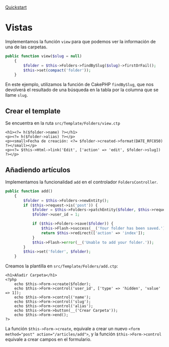 [Quickstart](https://book.cakephp.org/3.0/en/quickstart.html#create-the-view-action)

# Vistas

Implementamos la función `view` para que podemos ver la información de una de las carpetas.

```php
public function view($slug = null)
    {
        $folder = $this->Folders->findBySlug($slug)->firstOrFail();
        $this->set(compact('folder'));
    }
```

En este ejemplo, utilizamos la función de CakePHP `findBySlug`, que nos devolverá el resultado de una búsqueda en la tabla por la columna que se llame `slug`.

## Crear el template

Se encuentra en la ruta `src/Template/Folders/view.ctp`

```php+HTML
<h1><?= h($folder->name) ?></h1>
<p><?= h($folder->alias) ?></p>
<p><small>Fecha de creación: <?= $folder->created->format(DATE_RFC850) ?></small></p>
<p><?= $this->Html->link('Edit', ['action' => 'edit', $folder->slug]) ?></p>
```

## Añadiendo artículos

Implementamos la funcionalidad `add` en el controlador `FoldersController`.

```php
public function add()
    {
        $folder = $this->Folders->newEntity();
        if ($this->request->is('post')) {
            $folder = $this->Folders->patchEntity($folder, $this->request->getData());
            $folder->user_id = 1;

            if ($this->Folders->save($folder)) {
                $this->Flash->success(__('Your folder has been saved.'));
                return $this->redirect(['action' => 'index']);
            }
            $this->Flash->error(__('Unable to add your folder.'));
        }
        $this->set('folder', $folder);
    }
```

Creamos la plantilla en `src/Template/Folders/add.ctp`:

```php+HTML
<h1>Añadir Carpeta</h1>
<?php
    echo $this->Form->create($folder);    
    echo $this->Form->control('user_id', ['type' => 'hidden', 'value' => 1]);
    echo $this->Form->control('name');
    echo $this->Form->control('slug');
    echo $this->Form->control('alias');    
    echo $this->Form->button(__('Crear Carpeta'));
    echo $this->Form->end();
?>
```

La función `$this->Form->create`, equivale a crear un nuevo `<form method="post" action="/articles/add">`, y la función `$this->Form->control` equivale a crear campos en el formulario.